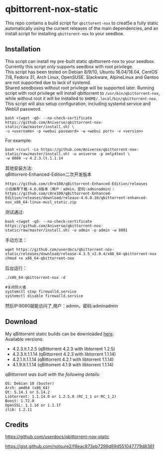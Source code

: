 # qbittorrent-nox-static

This repo contains a build script for `qbittorent-nox` to creat5e a fully static automatically using the current releases of the main dependencies, and an install script for installing `qbittorent-nox` to your seedbox.

## Installation

This script can install my pre-built static qbittorrent-nox to your seedbox. Currently this script only supports seedbox with root privilege.  
This script has been tested on Debian 8/9/10, Ubuntu 16.04/18.04, CentOS 7/8, Fedora 31, Arch Linux, OpenSUSE. Slackware, AlpineLinux and Gentoo are not supported due to lack of systemd.  
Shared seedboxes without root privilege will be supported later. Running script with root privilege will install qbittorrent to `/usr/bin/qbittorrent-nox`, while without root it will be installed to `$HOME/.local/bin/qbittorrent-nox`.  
This script will also setup configuration, including systemd service and WebUI password.  

```shell
bash <(wget -qO- --no-check-certificate https://github.com/Aniverse/qbittorrent-nox-static/raw/master/install.sh) \
-u <username> -p <webui password> -w <webui port> -v <version>
```
For example: 
```shell
bash <(curl -Ls https://github.com/Aniverse/qbittorrent-nox-static/raw/master/install.sh) -u aniverse -p only4test \
-w 8080 -v 4.2.3.lt.1.1.14
```  
其他安装方法:  
qBittorrent-Enhanced-Edition二次开发版本
~~~
https://github.com/c0re100/qBittorrent-Enhanced-Edition/releases
小白推荐下载-4.6.0版本（用户：admin，密码:adminadmin）：
https://github.com/c0re100/qBittorrent-Enhanced-Edition/releases/download/release-4.6.0.10/qbittorrent-enhanced-nox_x86_64-linux-musl_static.zip
~~~
测试通过:  
~~~
bash <(wget -qO- --no-check-certificate https://github.com/Aniverse/qbittorrent-nox-static/raw/master/install.sh) -u admin -p admin -w 8081
~~~
手动方法：  
~~~
wget https://github.com/userdocs/qbittorrent-nox-static/releases/download/release-4.3.5_v2.0.4/x86_64-qbittorrent-nox
chmod +x x86_64-qbittorrent-nox
~~~
后台运行：  
~~~
./x86_64-qbittorrent-nox -d

#关闭防火墙
systemctl stop firewalld.service
systemctl disable firewalld.service
~~~
然后IP:8080就能访问了,用户：admin，密码:adminadmin  

## Download

My qBittorrent static builds can be downloaded [here](https://sourceforge.net/projects/inexistence/files/qbittorrent/).  
Available versions:  
- 4.2.3.lt.1.2.5  (qBittorrent 4.2.3 with libtorrent 1.2.5)
- 4.2.3.lt.1.1.14 (qBittorrent 4.2.3 with libtorrent 1.1.14)
- 4.2.1.lt.1.1.14 (qBittorrent 4.2.1 with libtorrent 1.1.14)
- 4.1.9.lt.1.1.14 (qBittorrent 4.1.9 with libtorrent 1.1.14)

*qBittorrent was built with the following details:*

```
OS: Debian 10 (buster)
Arch: amd64 (x86_64)
Qt: 5.14.1 or 5.14.2
Libtorrent: 1.1.14.0 or 1.2.5.0 (RC_1_1 or RC_1_2)
Boost: 1.72.0
OpenSSL: 1.1.1d or 1.1.1f
zlib: 1.2.11
```

## Credits

https://github.com/userdocs/qbittorrent-nox-static

https://gist.github.com/notsure2/f8eac873eb7298d89d551047779d8361
